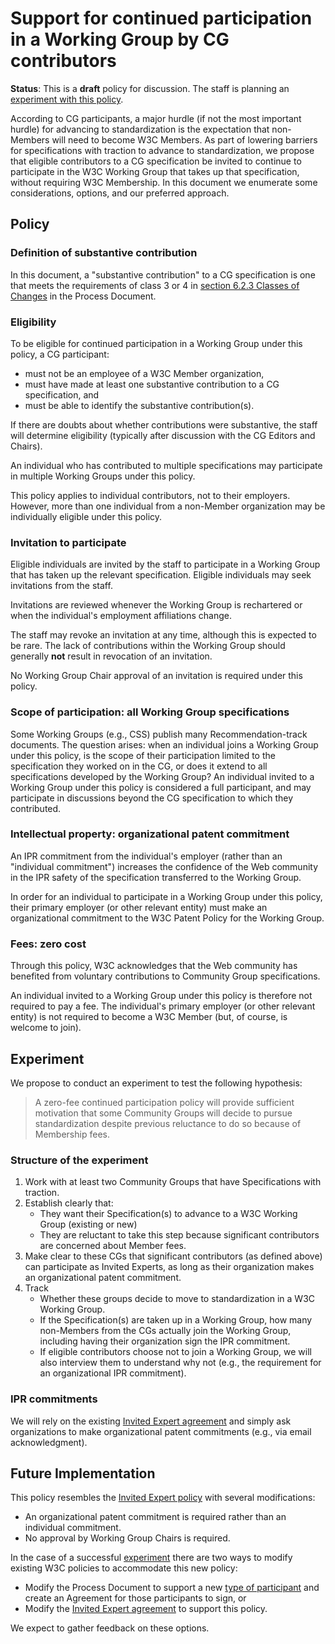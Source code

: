 # Support for continued participation in a Working Group by CG contributors

**Status**: This is a **draft** policy for discussion. The staff is planning an [experiment with this policy](#experiment).

According to CG participants, a major hurdle (if not the most important hurdle) for advancing to standardization is the expectation that non-Members will need to become W3C Members. As part of lowering barriers for specifications with traction to advance to standardization, we propose that eligible contributors to a CG specification be invited to continue to participate in the W3C Working Group that takes up that specification, without requiring W3C Membership. In this document we enumerate some considerations, options, and our preferred approach.

## Policy

### Definition of substantive contribution

In this document, a "substantive contribution" to a CG specification is one that meets the requirements of class 3 or 4 in [section 6.2.3 Classes of Changes](https://www.w3.org/policies/process/#substantive-change) in the Process Document. 

### Eligibility

To be eligible for continued participation in a Working Group under this policy, a CG participant:

* must not be an employee of a W3C Member organization,
* must have made at least one substantive contribution to a CG specification, and 
* must be able to identify the substantive contribution(s). 

If there are doubts about whether contributions were substantive, the staff will determine eligibility (typically after discussion with the CG Editors and Chairs).

An individual who has contributed to multiple specifications may participate in multiple Working Groups under this policy. 

This policy applies to individual contributors, not to their employers. However, more than one individual from a non-Member organization may be individually eligible under this policy.

### Invitation to participate

Eligible individuals are invited by the staff to participate in a Working Group that has taken up the relevant specification. Eligible individuals may seek invitations from the staff.

Invitations are reviewed whenever the Working Group is rechartered or when the individual's employment affiliations change.

The staff may revoke an invitation at any time, although this is expected to be rare. The lack of contributions within the Working Group should generally **not** result in revocation of an invitation.

No Working Group Chair approval of an invitation is required under this policy.

### Scope of participation: all Working Group specifications

Some Working Groups (e.g., CSS) publish many Recommendation-track documents. The question arises: when an individual joins a Working Group under this policy, is the scope of their participation limited to the specification they worked on in the CG, or does it extend to all specifications developed by the Working Group? 
An individual invited to a Working Group under this policy is considered a full participant, and may participate in discussions beyond the CG specification to which they contributed.

### Intellectual property: organizational patent commitment

An IPR commitment from the individual's employer (rather than an "individual commitment") increases the confidence of the Web community in the IPR safety of the specification transferred to the Working Group. 

In order for an individual to participate in a Working Group under this policy, their primary employer (or other relevant entity) must make an organizational commitment to the W3C Patent Policy for the Working Group.

### Fees: zero cost

Through this policy, W3C acknowledges that the Web community has benefited from voluntary contributions to Community Group specifications.

An individual invited to a Working Group under this policy is therefore not required to pay a fee. The individual's primary employer (or other relevant entity) is not required to become a W3C Member (but, of course, is welcome to join).

## Experiment

We propose to conduct an experiment to test the following hypothesis:

>  A zero-fee continued participation policy will provide sufficient motivation that some Community Groups will decide to pursue standardization despite previous reluctance to do so because of Membership fees.

### Structure of the experiment

1. Work with at least two Community Groups that have Specifications with traction.
2. Establish clearly that:
   * They want their Specification(s) to advance to a W3C Working Group (existing or new)
   * They are reluctant to take this step because significant contributors are concerned about Member fees.
3. Make clear to these CGs that significant contributors (as defined above) can participate as Invited Experts, as long as their organization makes an organizational patent commitment.
4. Track
   * Whether these groups decide to move to standardization in a W3C Working Group.
   * If the Specification(s) are taken up in a Working Group, how many non-Members from the CGs actually join the Working Group, including having their organization sign the IPR commitment.
   * If eligible contributors choose not to join a Working Group, we will also interview them to understand why not (e.g., the requirement for an organizational IPR commitment).

### IPR commitments

We will rely on the existing [Invited Expert agreement](https://www.w3.org/invited-experts/agreement-2023/) and simply ask organizations to make organizational patent commitments (e.g., via email acknowledgment).

## Future Implementation

This policy resembles the [Invited Expert policy](https://www.w3.org/policies/process/#invited-expert-wg) with several modifications:

* An organizational patent commitment is required rather than an individual commitment.
* No approval by Working Group Chairs is required.

In the case of a successful [experiment](#experiment) there are two ways to modify existing W3C policies to accommodate this new policy:

* Modify the Process Document to support a new [type of participant](https://www.w3.org/policies/process/#chartered-group-participants) and create an Agreement for those participants to sign, or
* Modify the [Invited Expert agreement](https://www.w3.org/invited-experts/agreement-2023/) to support this policy.

We expect to gather feedback on these options.
